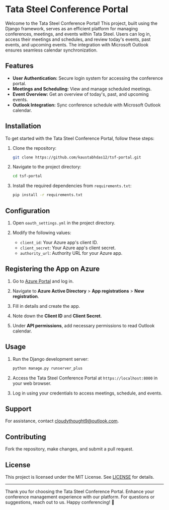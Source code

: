 # Tata Steel Conference Portal

Welcome to the Tata Steel Conference Portal! This project, built using the Django framework, serves as an efficient platform for managing conferences, meetings, and events within Tata Steel. Users can log in, access their meetings and schedules, and review today's events, past events, and upcoming events. The integration with Microsoft Outlook ensures seamless calendar synchronization.

## Features

- **User Authentication:** Secure login system for accessing the conference portal.
- **Meetings and Scheduling:** View and manage scheduled meetings.
- **Event Overview:** Get an overview of today's, past, and upcoming events.
- **Outlook Integration:** Sync conference schedule with Microsoft Outlook calendar.

## Installation

To get started with the Tata Steel Conference Portal, follow these steps:

1. Clone the repository:

    ```bash
    git clone https://github.com/kaustabhdas12/tsf-portal.git
    ```

2. Navigate to the project directory:

    ```bash
    cd tsf-portal
    ```

3. Install the required dependencies from `requirements.txt`:

    ```bash
    pip install -r requirements.txt
    ```

## Configuration

1. Open `oauth_settings.yml` in the project directory.

2. Modify the following values:
   - `client_id`: Your Azure app's client ID.
   - `client_secret`: Your Azure app's client secret.
   - `authority_url`: Authority URL for your Azure app.

## Registering the App on Azure

1. Go to [Azure Portal](https://portal.azure.com/) and log in.

2. Navigate to **Azure Active Directory** > **App registrations** > **New registration**.

3. Fill in details and create the app.

4. Note down the **Client ID** and **Client Secret**.

5. Under **API permissions**, add necessary permissions to read Outlook calendar.

## Usage

1. Run the Django development server:

    ```bash
    python manage.py runserver_plus
    ```

2. Access the Tata Steel Conference Portal at `https://localhost:8000` in your web browser.

3. Log in using your credentials to access meetings, schedule, and events.

## Support

For assistance, contact cloudythought9@outlook.com.

## Contributing

Fork the repository, make changes, and submit a pull request.

## License

This project is licensed under the MIT License. See [LICENSE](LICENSE) for details.

---

Thank you for choosing the Tata Steel Conference Portal. Enhance your conference management experience with our platform. For questions or suggestions, reach out to us. Happy conferencing! 🎉
